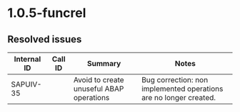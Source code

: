 # 1.0.5-funcrel

## Resolved issues

| Internal ID | Call ID | Summary | Notes |
| ----------- | ------- | ------- | ----- |
| SAPUIV-35 |  | Avoid to create unuseful ABAP operations | Bug correction: non implemented operations are no longer created. |

